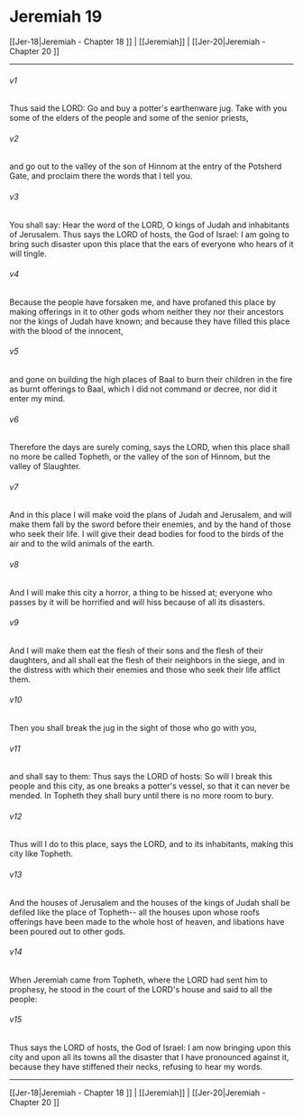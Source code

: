 # Jeremiah 19

[[Jer-18|Jeremiah - Chapter 18 ]] | [[Jeremiah]] | [[Jer-20|Jeremiah - Chapter 20 ]]
***

###### v1
Thus said the LORD: Go and buy a potter's earthenware jug. Take with you some of the elders of the people and some of the senior priests,
###### v2
and go out to the valley of the son of Hinnom at the entry of the Potsherd Gate, and proclaim there the words that I tell you.
###### v3
You shall say: Hear the word of the LORD, O kings of Judah and inhabitants of Jerusalem. Thus says the LORD of hosts, the God of Israel: I am going to bring such disaster upon this place that the ears of everyone who hears of it will tingle.
###### v4
Because the people have forsaken me, and have profaned this place by making offerings in it to other gods whom neither they nor their ancestors nor the kings of Judah have known; and because they have filled this place with the blood of the innocent,
###### v5
and gone on building the high places of Baal to burn their children in the fire as burnt offerings to Baal, which I did not command or decree, nor did it enter my mind.
###### v6
Therefore the days are surely coming, says the LORD, when this place shall no more be called Topheth, or the valley of the son of Hinnom, but the valley of Slaughter.
###### v7
And in this place I will make void the plans of Judah and Jerusalem, and will make them fall by the sword before their enemies, and by the hand of those who seek their life. I will give their dead bodies for food to the birds of the air and to the wild animals of the earth.
###### v8
And I will make this city a horror, a thing to be hissed at; everyone who passes by it will be horrified and will hiss because of all its disasters.
###### v9
And I will make them eat the flesh of their sons and the flesh of their daughters, and all shall eat the flesh of their neighbors in the siege, and in the distress with which their enemies and those who seek their life afflict them.
###### v10
Then you shall break the jug in the sight of those who go with you,
###### v11
and shall say to them: Thus says the LORD of hosts: So will I break this people and this city, as one breaks a potter's vessel, so that it can never be mended. In Topheth they shall bury until there is no more room to bury.
###### v12
Thus will I do to this place, says the LORD, and to its inhabitants, making this city like Topheth.
###### v13
And the houses of Jerusalem and the houses of the kings of Judah shall be defiled like the place of Topheth-- all the houses upon whose roofs offerings have been made to the whole host of heaven, and libations have been poured out to other gods.
###### v14
When Jeremiah came from Topheth, where the LORD had sent him to prophesy, he stood in the court of the LORD's house and said to all the people:
###### v15
Thus says the LORD of hosts, the God of Israel: I am now bringing upon this city and upon all its towns all the disaster that I have pronounced against it, because they have stiffened their necks, refusing to hear my words.

***

[[Jer-18|Jeremiah - Chapter 18 ]] | [[Jeremiah]] | [[Jer-20|Jeremiah - Chapter 20 ]]

